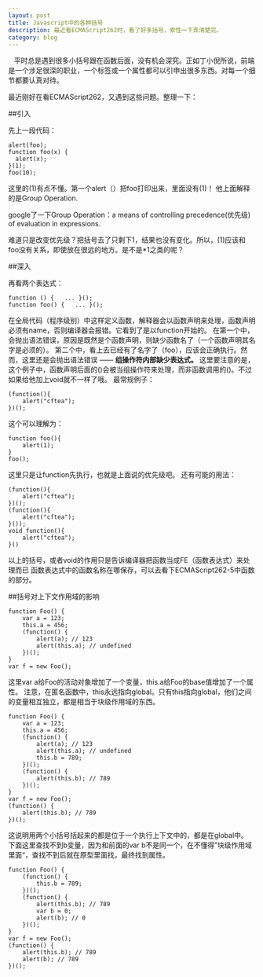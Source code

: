 ```yaml
---
layout: post
title: Javascript中的各种括号
description: 最近看ECMAScript262时，看了好多括号，索性一下弄清楚完。
category: blog
---
```


&nbsp;&nbsp;&nbsp;平时总是遇到很多小括号跟在函数后面，没有机会深究。正如丁小倪所说，前端是一个涉足很深的职业，一个标签或一个属性都可以引申出很多东西。对每一个细节都要认真对待。

最近刚好在看ECMAScript262，又遇到这些问题。整理一下：

##引入

先上一段代码：

	alert(foo);
	function foo(x) {
	  alert(x);
	}(1); 
	foo(10);

这里的(1)有点不懂。第一个alert（）把foo打印出来，里面没有(1)！
他上面解释的是Group Operation.

google了一下Group Operation：a means of controlling precedence(优先级) of evaluation in expressions.

难道只是改变优先级？把括号去了只剩下1，结果也没有变化。所以，(1)应该和foo没有关系，即使放在很远的地方。是不是*1之类的呢？

##深入

再看两个表达式：

	function () {   ... }();
	function foo() {   ... }();

在全局代码（程序级别）中这样定义函数，解释器会以函数声明来处理，函数声明必须有name，否则编译器会报错。它看到了是以function开始的。 在第一个中，会抛出语法错误，原因是既然是个函数声明，则缺少函数名了（一个函数声明其名字是必须的）。
第二个中，看上去已经有了名字了（foo），应该会正确执行。然而，这里还是会抛出语法错误 —— **组操作符内部缺少表达式。** 这里要注意的是，这个例子中，函数声明后面的()会被当组操作符来处理，而非函数调用的()。不过如果给他加上void就不一样了哦。
最常规例子：

	(function(){
	    alert("cftea");
	})();

这个可以理解为：

	function foo(){
    	alert(1);
	}
	foo();
这里只是让function先执行，也就是上面说的优先级吧。
还有可能的用法：

	(function(){
	    alert("cftea");
	})();
	(function(){
	    alert("cftea");
	}());
	void function(){
	    alert("cftea");
	}()

以上的括号，或者void的作用只是告诉编译器把函数当成FE（函数表达式）来处理而已
函数表达式中的函数名称在哪保存，可以去看下ECMAScript262-5中函数的部分。

##括号对上下文作用域的影响

	function Foo() {
	    var a = 123;
	    this.a = 456;
	    (function() {
	        alert(a); // 123
	        alert(this.a); // undefined
	    })();
	}
	var f = new Foo();
这里var a给Foo的活动对象增加了一个变量，this.a给Foo的base值增加了一个属性。
注意，在匿名函数中，this永远指向global。只有this指向global，他们之间的变量相互独立，都是相当于块级作用域的东西。

	function Foo() {
	    var a = 123;
	    this.a = 456;
	    (function() {
	        alert(a); // 123
	        alert(this.a); // undefined
	        this.b = 789;
	    })();
	    (function() {
	        alert(this.b); // 789
	    })();
	}
	var f = new Foo();
	(function() {
	    alert(this.b); // 789
	})();
这说明用两个小括号括起来的都是位于一个执行上下文中的，都是在global中。
下面这里查找不到b变量，因为和前面的var b不是同一个，在不懂得”块级作用域里面“，查找不到后就在原型里面找，最终找到属性。

	function Foo() {
	    (function() {
	        this.b = 789;
	    })();
	    (function() {
	        alert(this.b); // 789
	        var b = 0;
	        alert(b); // 0
	    })();
	}
	var f = new Foo();
	(function() {
	    alert(this.b); // 789
	    alert(b); // 789
	})();

